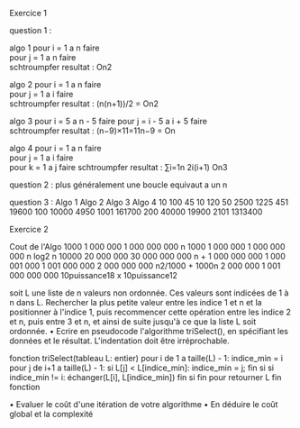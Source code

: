 Exercice 1

question 1 :

algo 1 
pour i = 1 a n faire            
    pour j = 1 a n faire        
        schtroumpfer           resultat : On2

algo 2
pour i = 1 a n faire           
    pour j = 1 a i faire       
        schtroumpfer           resultat : (n(n+1))/2 = On2

algo 3
pour i = 5 a n - 5 faire
    pour j = i - 5 a i + 5 faire    
        schtroumpfer                resultat : (n−9)×11=11n−9 = On

algo 4
pour i = 1 a n faire            
    pour j = 1 a i faire        
        pour k = 1 a j faire
            schtroumpfer            resultat : ∑i=1n 2i(i+1) On3


question 2 : plus généralement une boucle equivaut a un n

question 3 :
    Algo 1      Algo 2       Algo 3      Algo 4
10  100         45           10          120 
50  2500        1225         451         19600
100 10000       4950         1001        161700
200 40000       19900        2101        1313400

Exercice 2

Cout de l'Algo      1000             1 000 000           1 000 000 000
n                   1000             1 000 000           1 000 000 000
n log2 n            10000            20 000 000          30 000 000 000
n + 1 000 000 000   1 000 001 000    1 001 000 000       2 000 000 000
n2/1000 + 1000n     2 000 000        1 001 000 000 000   10puissance18 x 10puissance12

soit L une liste de n valeurs non ordonnée. Ces valeurs sont indicées de 1 à n dans L.
Rechercher la plus petite valeur entre les indice 1 et n et la positionner à l'indice 1, puis recommencer
cette opération entre les indice 2 et n, puis entre 3 et n, et ainsi de suite jusqu'à ce que la liste L soit
ordonnée.
• Ecrire en pseudocode l'algorithme triSelect(), en spécifiant les données et le résultat. L'indentation doit être irréprochable.

fonction triSelect(tableau L: entier)
    pour i de 1 a taille(L) - 1:
        indice_min = i
        pour j de i+1 a taille(L) - 1:
            si L[j] < L[indice_min]:
                indice_min = j;
            fin si
            si indice_min != i:
                échanger(L[i], L[indice_min])
            fin si
        fin pour
    retourner L
fin fonction

• Evaluer le coût d'une itération de votre algorithme
• En déduire le coût global et la complexité
